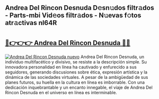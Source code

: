 ## Andrea Del Rincon Desnuda D𝚎sn𝚞dos filtr𝚊dos - Parts-mbi Vid𝚎os filtr𝚊dos - N𝚞evas f𝚘tos atr𝚊ctivas nl64R

# <h2><a href="http://mbcx2k.tromn.icu/?c=Andrea+Del+Rincon+Desnuda">🔗👉👉👉 Andrea Del Rincon Desnuda 🔗🔗</a></h2>

[![Andrea Del Rincon Desnuda nuevo](https://i.imgur.com/pEAQMta.gif)](http://mbcx2k.tromn.icu/?c=Andrea+Del+Rincon+Desnuda)
Andrea Del Rincon Desnuda, un individuo multifacético y divisivo, se resiste a la descripción simple. Su innovadora personalidad en línea ha cautivado y enfurecido a sus seguidores, generando discusiones sobre ética, expresión artística y la dinámica de las sociedades virtuales. A pesar de la ambigüedad de sus planes futuros, su huella en la cultura en línea es imborrable. Con una dedicación inquebrantable y un encanto innegable, el viaje de Andrea Del Rincon Desnuda en el universo en línea es interminable.
